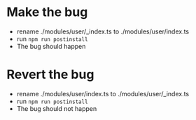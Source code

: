 # Make the bug

- rename ./modules/user/_index.ts to ./modules/user/index.ts
- run `npm run postinstall`
- The bug should happen

# Revert the bug

- rename ./modules/user/index.ts to ./modules/user/_index.ts
- run `npm run postinstall`
- The bug should not happen
